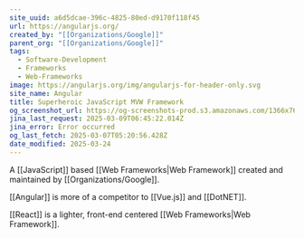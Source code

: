 ```yaml
---
site_uuid: a6d5dcae-396c-4825-80ed-d9170f118f45
url: https://angularjs.org/
created_by: "[[Organizations/Google]]"
parent_org: "[[Organizations/Google]]"
tags:
  - Software-Development
  - Frameworks
  - Web-Frameworks
image: https://angularjs.org/img/angularjs-for-header-only.svg
site_name: Angular
title: Superheroic JavaScript MVW Framework
og_screenshot_url: https://og-screenshots-prod.s3.amazonaws.com/1366x768/80/false/b79f7a0024168491927e9bed26bc7de8fc6d8b5d31a06fae66b222d35fb86a17.jpeg
jina_last_request: 2025-03-09T06:45:22.014Z
jina_error: Error occurred
og_last_fetch: 2025-03-07T05:20:56.428Z
date_modified: 2025-03-24
---
```




A [[JavaScript]] based [[Web Frameworks|Web Framework]] created and maintained by [[Organizations/Google]].

[[Angular]] is more of a competitor to [[Vue.js]] and [[DotNET]].

[[React]] is a lighter, front-end centered [[Web Frameworks|Web Framework]].
